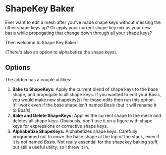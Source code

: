 # ShapeKey Baker

Ever want to edit a mesh after you've made shape keys without messing the other shape keys up? Or apply your current shape key mix as your new basis while propogating that change down through all your shape keys?

Then welcome to Shape Key Baker!

(There's also an option to alphabetize the shape keys).

## Options

The addon has a couple utilities:

1. **Bake to ShapeKeys:** Apply the current blend of shape keys to the base shape, and propogate to all shape keys. If you wanted to edit your Basis, you would make new shapekey(s) for those edits then run this option. It'll work even if the base shape isn't named *Basis* (but it will rename it to *Basis*).
2. **Bake and Delete ShapeKeys:** Applies the current shape to the mesh and deletes all shape keys. Obviously, don't use it on a figure with shape keys for expressions or corrective shape keys.
3. **Alphabetize ShapeKeys:** Alphabetizes shape keys. Carefully programmed not to move the base shape at the top of the stack, even if it is not named *Basis*. Not really essential for the shapekey baking stuff, but still a useful utility, so I threw it in.
